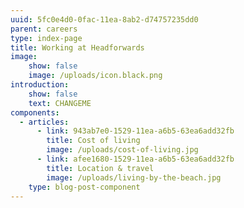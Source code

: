 ```yaml
---
uuid: 5fc0e4d0-0fac-11ea-8ab2-d74757235dd0
parent: careers
type: index-page
title: Working at Headforwards
image:
    show: false
    image: /uploads/icon.black.png
introduction:
    show: false
    text: CHANGEME
components:
  - articles:
      - link: 943ab7e0-1529-11ea-a6b5-63ea6add32fb
        title: Cost of living
        image: /uploads/cost-of-living.jpg
      - link: afee1680-1529-11ea-a6b5-63ea6add32fb
        title: Location & travel
        image: /uploads/living-by-the-beach.jpg
    type: blog-post-component
---
```


